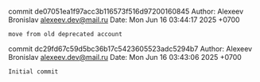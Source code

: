 commit de07051ea1f97acc3b116573f516d97200160845
Author: Alexeev Bronislav <alexeev.dev@mail.ru>
Date:   Mon Jun 16 03:44:17 2025 +0700

    move from old deprecated account

commit dc29fd67c59d5bc36b17c5423605523adc5294b7
Author: Alexeev Bronislav <alexeev.dev@mail.ru>
Date:   Mon Jun 16 03:43:06 2025 +0700

    Initial commit
